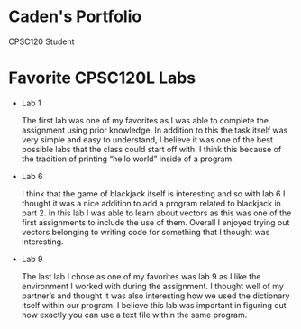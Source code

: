 # Caden's Portfolio
CPSC120 Student 

# Favorite CPSC120L Labs
* Lab 1

  The first lab was one of my favorites as I was able to complete the assignment using prior knowledge. In addition to this the task itself was very simple and easy to understand, I believe it was one of the best possible labs that the class could start off with. I think this because of the tradition of printing “hello world” inside of a program. 

* Lab 6

  I think that the game of blackjack itself is interesting and so with lab 6 I thought it was a nice addition to add a program related to blackjack in part 2. In this lab I was able to learn about vectors as this was one of the first assignments to include the use of them. Overall I enjoyed trying out vectors belonging to writing code for something that I thought was interesting.

* Lab 9 

  The last lab I chose as one of my favorites was lab 9 as I like the environment I worked with during the assignment. I thought well of my partner’s and thought it was also interesting how we used the dictionary itself within our program. I believe this lab was important in figuring out how exactly you can use a text file within the same program.

